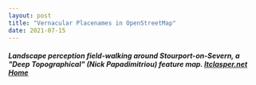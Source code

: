 ```yaml
---
layout: post
title: "Vernacular Placenames in OpenStreetMap"
date: 2021-07-15
---
```



<link rel="stylesheet" href="https://unpkg.com/leaflet@1.6.0/dist/leaflet.css"
   integrity="sha512-xwE/Az9zrjBIphAcBb3F6JVqxf46+CDLwfLMHloNu6KEQCAWi6HcDUbeOfBIptF7tcCzusKFjFw2yuvEpDL9wQ=="
   crossorigin=""/>
   
   
<div class="myDiv">
  <h5>Landscape perception field-walking around Stourport-on-Severn, a "Deep Topographical" (Nick Papadimitriou) feature map. <a href="/">ltclasper.net Home</a></h5>
</div>
   
   
 <script src="https://unpkg.com/leaflet@1.6.0/dist/leaflet.js"
   integrity="sha512-gZwIG9x3wUXg2hdXF6+rVkLF/0Vi9U8D2Ntg4Ga5I5BZpVkVxlJWbSQtXPSiUTtC0TjtGOmxa1AJPuV0CPthew=="
   crossorigin=""></script>
<div id="map" style="width: 100%; height: 100%"></div>
<script>
var map = L.map('map',
{center: [52.340442, -2.280549],
zoom: 12
});
L.tileLayer('http://{s}.tile.osm.org/{z}/{x}/{y}.png').addTo(map);

